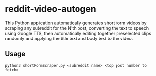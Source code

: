 # reddit-video-autogen
This Python application automatically generates short form videos by scraping any subreddit for the N'th post, converting the text to speech using Google TTS, then automatically editing together preselected clips randomly and applying the title text and body text to the video.


## Usage
```
python3 shortFormScraper.py <subreddit name> <top post number to fetch>
```
